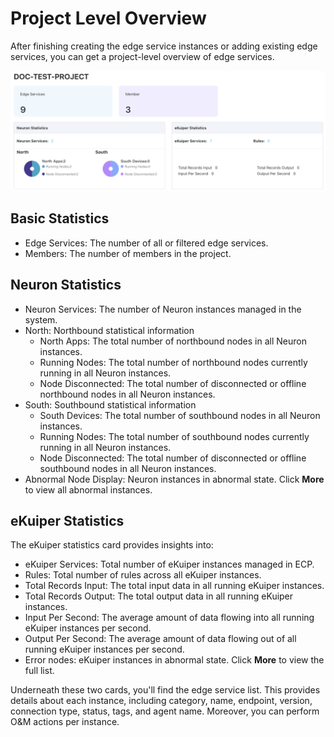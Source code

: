 # Project Level Overview

After finishing creating the edge service instances or adding existing edge services, you can get a project-level overview of edge services.

![edge-list-pro_monitor](./_assets/edge-list-pro_monitor.png)



## Basic Statistics

- Edge Services: The number of all or filtered edge services.
- Members: The number of members in the project.

## Neuron Statistics

- Neuron Services:  The number of Neuron instances managed in the system.
- North: Northbound statistical information
  - North Apps: The total number of northbound nodes in all Neuron instances.
  - Running Nodes: The total number of northbound nodes currently running in all Neuron instances.
  - Node Disconnected: The total number of disconnected or offline northbound nodes in all Neuron instances.
- South: Southbound statistical information
  - South Devices: The total number of southbound nodes in all Neuron instances.
  - Running Nodes: The total number of southbound nodes currently running in all Neuron instances.
  - Node Disconnected: The total number of disconnected or offline southbound nodes in all Neuron instances.
- Abnormal Node Display: Neuron instances in abnormal state. Click **More** to view all abnormal instances.

## eKuiper Statistics

The eKuiper statistics card provides insights into:

- eKuiper Services: Total number of eKuiper instances managed in ECP.
- Rules: Total number of rules across all eKuiper instances.
- Total Records Input: The total input data in all running eKuiper instances.
- Total Records Output: The total output data in all running eKuiper instances.
- Input Per Second: The average amount of data flowing into all running eKuiper instances per second.
- Output Per Second: The average amount of data flowing out of all running eKuiper instances per second.
- Error nodes: eKuiper instances in abnormal state. Click **More** to view the full list. 

Underneath these two cards, you'll find the edge service list. This provides details about each instance, including category, name, endpoint, version, connection type, status, tags, and agent name. Moreover, you can perform O&M actions per instance.
